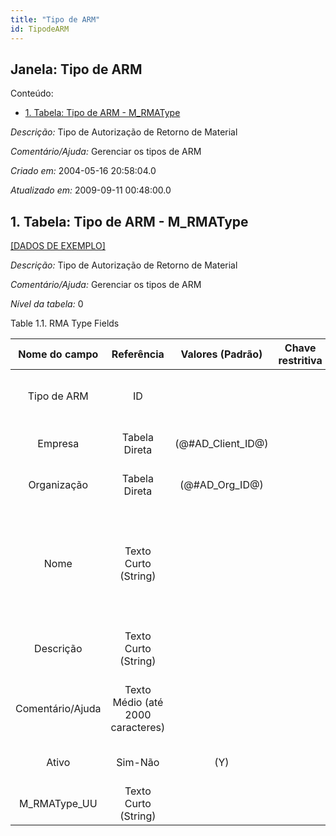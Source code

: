 ```yaml
---
title: "Tipo de ARM"
id: TipodeARM
---
```

<div id="d240394e1" class="section chapter">

<div class="titlepage">

<div>

<div>

## Janela: Tipo de ARM

</div>

</div>

</div>

<div class="toc">

<div class="toc-title">

Conteúdo:

</div>

  - <span class="section">[1. Tabela: Tipo de ARM -
    M\_RMAType](#d240394e22)</span>

</div>

<span class="emphasis">*Descrição:* </span> Tipo de Autorização de
Retorno de Material

<span class="emphasis">*Comentário/Ajuda:* </span>Gerenciar os tipos de
ARM

<span class="emphasis"> *Criado em:* </span>2004-05-16 20:58:04.0

<span class="emphasis">*Atualizado em:* </span>2009-09-11 00:48:00.0

<div id="d240394e22" class="section section">

<div class="titlepage">

<div>

<div>

## 1. Tabela: Tipo de ARM - M\_RMAType

</div>

</div>

</div>

[\[DADOS DE EXEMPLO\]](data/M_RMAType_data)

<span class="emphasis">*Descrição:*</span> Tipo de Autorização de
Retorno de Material

<span class="emphasis">*Comentário/Ajuda:* </span> Gerenciar os tipos de
ARM

<span class="emphasis">*Nível da tabela:* </span>0

</div>

<div id="d240394e39" class="table">

<div class="table-title">

Table 1.1. RMA Type
Fields

</div>

<div class="table-contents">

|  Nome do campo   |            Referência             |   Valores (Padrão)   | Chave restritiva |                Regra de validação                |                Descrição                 |                                                               Comentário/Ajuda                                                               |
| :--------------: | :-------------------------------: | :------------------: | :--------------: | :----------------------------------------------: | :--------------------------------------: | :------------------------------------------------------------------------------------------------------------------------------------------: |
|   Tipo de ARM    |                ID                 |                      |                  |                                                  |    Return Material Authorization Type    |                                                                 Types of RMA                                                                 |
|     Empresa      |           Tabela Direta           | (@\#AD\_Client\_ID@) |                  |        AD\_Client.AD\_Client\_ID \< \> 0         |    (semelhante ao primeiro relatório)    |                                                             (ver o mesmo acima)                                                              |
|   Organização    |           Tabela Direta           |  (@\#AD\_Org\_ID@)   |                  | (AD\_Org.IsSummary='N' OR AD\_Org.AD\_Org\_ID=0) |    (semelhante ao primeiro relatório)    |                                                             (ver o mesmo acima)                                                              |
|       Nome       |       Texto Curto (String)        |                      |                  |                                                  |  Alphanumeric identifier of the entity   | The name of an entity (record) is used as an default search option in addition to the search key. The name is up to 60 characters in length. |
|    Descrição     |       Texto Curto (String)        |                      |                  |                                                  | Optional short description of the record |                                                 A description is limited to 255 characters.                                                  |
| Comentário/Ajuda | Texto Médio (até 2000 caracteres) |                      |                  |                                                  |             Comment or Hint              |                                 The Help field contains a hint, comment or help about the use of this item.                                  |
|      Ativo       |              Sim-Não              |         (Y)          |                  |                                                  |    (semelhante ao primeiro relatório)    |                                                             (ver o mesmo acima)                                                              |
|  M\_RMAType\_UU  |       Texto Curto (String)        |                      |                  |                                                  |                                          |                                                                                                                                              |

</div>

</div>

  

</div>

